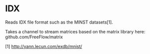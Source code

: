 IDX
===

Reads IDX file format such as the MINST datasets[1].

Takes a channel to stream matrices based on the matrix library here: github.com/FreeFlow/matrix

[1] http://yann.lecun.com/exdb/mnist/
